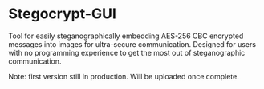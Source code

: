 # Stegocrypt-GUI
Tool for easily steganographically embedding AES-256 CBC encrypted messages into images for ultra-secure communication. Designed for users with no programming experience to get the most out of steganographic communication.

Note: first version still in production. Will be uploaded once complete.
